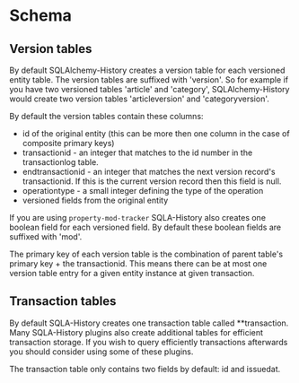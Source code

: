 # Schema

## Version tables

By default SQLAlchemy-History creates a version table for each
versioned entity table. The version tables are suffixed with
'version'. So for example if you have two versioned tables 'article'
and 'category', SQLAlchemy-History would create two version tables
'articleversion' and 'categoryversion'.

By default the version tables contain these columns:

- id of the original entity (this can be more then one column in the
  case of composite primary keys)
- transactionid - an integer that matches to the id number in the
  transactionlog table.
- endtransactionid - an integer that matches the next version
  record's transactionid. If this is the current version record then
  this field is null.
- operationtype - a small integer defining the type of the operation
- versioned fields from the original entity

If you are using `property-mod-tracker` SQLA-History also creates one
boolean field for each versioned field. By default these boolean fields
are suffixed with 'mod'.

The primary key of each version table is the combination of parent
table's primary key + the transactionid. This means there can be at
most one version table entry for a given entity instance at given
transaction.

## Transaction tables

By default SQLA-History creates one transaction table called
\*\*transaction. Many SQLA-History plugins also
create additional tables for efficient transaction storage. If you wish
to query efficiently transactions afterwards you should consider using
some of these plugins.

The transaction table only contains two fields by default: id and
issuedat.
